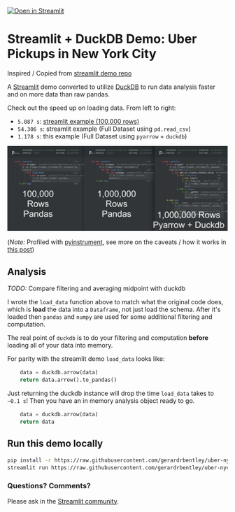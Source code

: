 [![Open in Streamlit](https://static.streamlit.io/badges/streamlit_badge_black_white.svg)](https://share.streamlit.io/gerardrbentley/uber-nyc-pickups-duckdb/main/streamlit_app_duck.py)

# Streamlit + DuckDB Demo: Uber Pickups in New York City

Inspired / Copied from [streamlit demo repo](https://github.com/streamlit/demo-uber-nyc-pickups)

A [Streamlit](https://streamlit.io) demo converted to utilize [DuckDB](https://duckdb.org/docs/api/python) to run data analysis faster and on more data than raw pandas.

Check out the speed up on loading data.
From left to right:

- `5.087 s`: [streamlit example (100,000 rows)](https://github.com/streamlit/demo-uber-nyc-pickups/blob/e714e117abe0a22fe159ce7b29980c566289b6d1/streamlit_app.py#L32)
- `54.306 s`: streamlit example (Full Dataset using `pd.read_csv`)
- `1.178 s`: this example (Full Dataset using `pyarrow` + `duckdb`)

![load data speedup compare](load_data_compare.png)

(*Note:* Profiled with [pyinstrument](https://pyinstrument.readthedocs.io/en/latest/how-it-works.html), see more on the caveats / how it works in [this post](http://joerick.me/posts/2017/12/15/pyinstrument-20/))

## Analysis

*TODO:* Compare filtering and averaging midpoint with duckdb

I wrote the `load_data` function above to match what the original code does, which is **load** the data into a `Dataframe`, not just load the schema.
After it's loaded then `pandas` and `numpy` are used for some additional filtering and computation.

The real point of `duckdb` is to do your filtering and computation **before** loading all of your data into memory.

For parity with the streamlit demo `load_data` looks like:

```py
    data = duckdb.arrow(data)
    return data.arrow().to_pandas()
```

Just returning the duckdb instance will drop the time `load_data` takes to `~0.1 s`!
Then you have an in memory analysis object ready to go.

```py
    data = duckdb.arrow(data)
    return data
```

## Run this demo locally

```sh
pip install -r https://raw.githubusercontent.com/gerardrbentley/uber-nyc-pickups-duckdb/main/requirements.txt
streamlit run https://raw.githubusercontent.com/gerardrbentley/uber-nyc-pickups-duckdb/main/streamlit_app_duck.py
```

### Questions? Comments?

Please ask in the [Streamlit community](https://discuss.streamlit.io).
